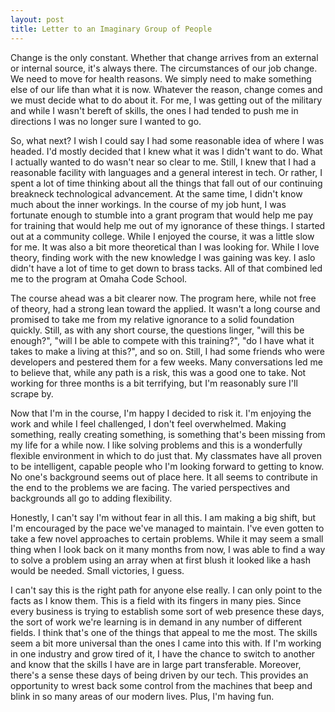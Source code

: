 ```yaml
---
layout: post
title: Letter to an Imaginary Group of People
---
```


Change is the only constant.  Whether that change arrives from an external or internal source, it's always there.  The circumstances of our job change.  We need to move for health reasons.  We simply need to make something else of our life than what it is now.  Whatever the reason, change comes and we must decide what to do about it.  For me, I was getting out of the military and while I wasn't bereft of skills, the ones I had tended to push me in directions I was no longer sure I wanted to go.

So, what next?  I wish I could say I had some reasonable idea of where I was headed.  I'd mostly decided that I knew what it was I didn't want to do.  What I actually wanted to do wasn't near so clear to me.  Still, I knew that I had a reasonable facility with languages and a general interest in tech.  Or rather, I spent a lot of time thinking about all the things that fall out of our continuing breakneck technological advancement.  At the same time, I didn't know much about the inner workings.  In the course of my job hunt, I was fortunate enough to stumble into a grant program that would help me pay for training that would help me out of my ignorance of these things.  I started out at a community college.  While I enjoyed the course, it was a little slow for me.  It was also a bit more theoretical than I was looking for.  While I love theory, finding work with the new knowledge I was gaining was key.  I aslo didn't have a lot of time to get down to brass tacks.  All of that combined led me to the program at Omaha Code School.

The course ahead was a bit clearer now.  The program here, while not free of theory, had a strong lean toward the applied.  It wasn't a long course and promised to take me from my relative ignorance to a solid foundation quickly.  Still, as with any short course, the questions linger, "will this be enough?", "will I be able to compete with this training?", "do I have what it takes to make a living at this?", and so on.  Still, I had some friends who were developers and pestered them for a few weeks.  Many conversations led me to believe that, while any path is a risk, this was a good one to take.  Not working for three months is a bit terrifying, but I'm reasonably sure I'll scrape by.  

Now that I'm in the course, I'm happy I decided to risk it.  I'm enjoying the work and while I feel challenged, I don't feel overwhelmed.  Making something, really creating something, is something that's been missing from my life for a while now.  I like solving problems and this is a wonderfully flexible environment in which to do just that.  My classmates have all proven to be intelligent, capable people who I'm looking forward to getting to know.  No one's background seems out of place here.  It all seems to contribute in the end to the problems we are facing.  The varied perspectives and backgrounds all go to adding flexibility.

Honestly, I can't say I'm without fear in all this.  I am making a big shift, but I'm encouraged by the pace we've managed to maintain.  I've even gotten to take a few novel approaches to certain problems.  While it may seem a small thing when I look back on it many months from now, I was able to find a way to solve a problem using an array when at first blush it looked like a hash would be needed.  Small victories, I guess.

I can't say this is the right path for anyone else really.  I can only point to the facts as I know them.  This is a field with its fingers in many pies.  Since every business is trying to establish some sort of web presence these days, the sort of work we're learning is in demand in any number of different fields.  I think that's one of the things that appeal to me the most.  The skills seem a bit more universal than the ones I came into this with.  If I'm working in one industry and grow tired of it, I have the chance to switch to another and know that the skills I have are in large part transferable.  Moreover, there's a sense these days of being driven by our tech.  This provides an opportunity to wrest back some control from the machines that beep and blink in so many areas of our modern lives.  Plus, I'm having fun.